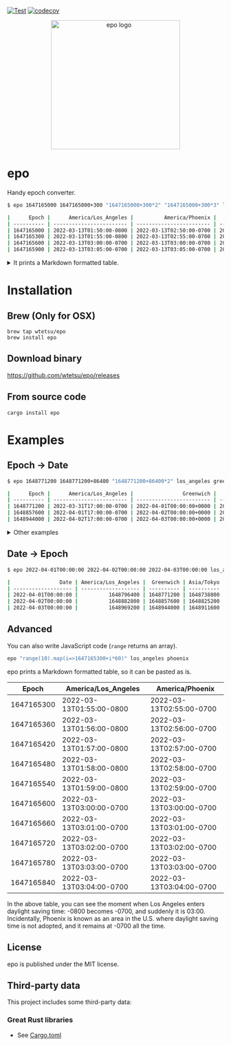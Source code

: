 [![Test](https://github.com/wtetsu/epo/actions/workflows/test.yml/badge.svg)](https://github.com/wtetsu/epo/actions/workflows/test.yml) [![codecov](https://codecov.io/gh/wtetsu/epo/branch/master/graph/badge.svg?token=26lMbyfI60)](https://codecov.io/gh/wtetsu/epo)


<p align="center">
  <img width="300" src="https://user-images.githubusercontent.com/515948/179443240-5519696b-f2a6-4940-9745-9fef825492ea.png" alt="epo logo" />
</p>


# epo

Handy epoch converter.

```bash
$ epo 1647165000 1647165000+300 "1647165000+300*2" "1647165000+300*3" los_angeles phoenix gmt

|      Epoch |      America/Los_Angeles |          America/Phoenix |                      GMT |
| ---------- | ------------------------ | ------------------------ | ------------------------ |
| 1647165000 | 2022-03-13T01:50:00-0800 | 2022-03-13T02:50:00-0700 | 2022-03-13T09:50:00+0000 |
| 1647165300 | 2022-03-13T01:55:00-0800 | 2022-03-13T02:55:00-0700 | 2022-03-13T09:55:00+0000 |
| 1647165600 | 2022-03-13T03:00:00-0700 | 2022-03-13T03:00:00-0700 | 2022-03-13T10:00:00+0000 |
| 1647165900 | 2022-03-13T03:05:00-0700 | 2022-03-13T03:05:00-0700 | 2022-03-13T10:05:00+0000 |
```

<details>
<summary>It prints a Markdown formatted table.</summary>

|      Epoch |      America/Los_Angeles |          America/Phoenix |                      GMT |
| ---------- | ------------------------ | ------------------------ | ------------------------ |
| 1647165000 | 2022-03-13T01:50:00-0800 | 2022-03-13T02:50:00-0700 | 2022-03-13T09:50:00+0000 |
| 1647165300 | 2022-03-13T01:55:00-0800 | 2022-03-13T02:55:00-0700 | 2022-03-13T09:55:00+0000 |
| 1647165600 | 2022-03-13T03:00:00-0700 | 2022-03-13T03:00:00-0700 | 2022-03-13T10:00:00+0000 |
| 1647165900 | 2022-03-13T03:05:00-0700 | 2022-03-13T03:05:00-0700 | 2022-03-13T10:05:00+0000 |
</details>

# Installation

## Brew (Only for OSX)

```
brew tap wtetsu/epo
brew install epo
```

## Download binary

https://github.com/wtetsu/epo/releases

## From source code

```
cargo install epo
```

# Examples

## Epoch -> Date

```bash
$ epo 1648771200 1648771200+86400 "1648771200+86400*2" los_angeles greenwich tokyo

|      Epoch |      America/Los_Angeles |                Greenwich |               Asia/Tokyo |
| ---------- | ------------------------ | ------------------------ | ------------------------ |
| 1648771200 | 2022-03-31T17:00:00-0700 | 2022-04-01T00:00:00+0000 | 2022-04-01T09:00:00+0900 |
| 1648857600 | 2022-04-01T17:00:00-0700 | 2022-04-02T00:00:00+0000 | 2022-04-02T09:00:00+0900 |
| 1648944000 | 2022-04-02T17:00:00-0700 | 2022-04-03T00:00:00+0000 | 2022-04-03T09:00:00+0900 |
```

<details>
  <summary>Other examples</summary>
  
```bash
$ epo 0

| Epoch | +0900                    |
| ----- | ------------------------ |
| 0     | 1970-01-01T09:00:00+0900 |

````

```bash
$ epo 0 +9 +1 -5

| Epoch |                    +0900 |                    +0100 |                    -0500 |
| ----- | ------------------------ | ------------------------ | ------------------------
|     0 | 1970-01-01T09:00:00+0900 | 1970-01-01T01:00:00+0100 | 1969-12-31T19:00:00-0500 |
````

```bash
$ epo 0 tokyo london new_york

| Epoch |               Asia/Tokyo |            Europe/London |         America/New_York |
| ----- | ------------------------ | ------------------------ | ------------------------
|     0 | 1970-01-01T09:00:00+0900 | 1970-01-01T01:00:00+0100 | 1969-12-31T19:00:00-0500 |
```

You can write JavaScript code.

```bash
$ epo 1651313524 1651313524+86400 1651313524-86400 london

|      Epoch |            Europe/London |
| ---------- | ------------------------
| 1651313524 | 2022-04-30T11:12:04+0100 |
| 1651399924 | 2022-05-01T11:12:04+0100 |
| 1651227124 | 2022-04-29T11:12:04+0100 |
```

```bash
$ epo "[now, now+86400, now+86400*2]" Monaco London Tokyo

|      Epoch |            Europe/Monaco |            Europe/London |               Asia/Tokyo |
| ---------- | ------------------------ | ------------------------ | ------------------------
| 1651313675 | 2022-04-30T12:14:35+0200 | 2022-04-30T11:14:35+0100 | 2022-04-30T19:14:35+0900 |
| 1651400075 | 2022-05-01T12:14:35+0200 | 2022-05-01T11:14:35+0100 | 2022-05-01T19:14:35+0900 |
| 1651486475 | 2022-05-02T12:14:35+0200 | 2022-05-02T11:14:35+0100 | 2022-05-02T19:14:35+0900 |
```

```bash
$ epo "range(100).map(a=>now+86400*a)" Monaco London Tokyo
|      Epoch |            Europe/Monaco |            Europe/London |               Asia/Tokyo |
| ---------- | ------------------------ | ------------------------ | ------------------------
| 1651313711 | 2022-04-30T12:15:11+0200 | 2022-04-30T11:15:11+0100 | 2022-04-30T19:15:11+0900 |
| 1651400111 | 2022-05-01T12:15:11+0200 | 2022-05-01T11:15:11+0100 | 2022-05-01T19:15:11+0900 |
...
| 1659780911 | 2022-08-06T12:15:11+0200 | 2022-08-06T11:15:11+0100 | 2022-08-06T19:15:11+0900 |
| 1659867311 | 2022-08-07T12:15:11+0200 | 2022-08-07T11:15:11+0100 | 2022-08-07T19:15:11+0900 |
```

</details>

## Date -> Epoch

```bash
$ epo 2022-04-01T00:00:00 2022-04-02T00:00:00 2022-04-03T00:00:00 los_angeles greenwich tokyo

|                Date | America/Los_Angeles |  Greenwich | Asia/Tokyo |
| ------------------- | ------------------- | ---------- | ---------- |
| 2022-04-01T00:00:00 |          1648796400 | 1648771200 | 1648738800 |
| 2022-04-02T00:00:00 |          1648882800 | 1648857600 | 1648825200 |
| 2022-04-03T00:00:00 |          1648969200 | 1648944000 | 1648911600 |
```

## Advanced

You can also write JavaScript code (`range` returns an array).

```javascript
epo "range(10).map(i=>1647165300+i*60)" los_angeles phoenix
```

epo prints a Markdown formatted table, so it can be pasted as is.

|      Epoch |      America/Los_Angeles |          America/Phoenix |
| ---------- | ------------------------ | ------------------------ |
| 1647165300 | 2022-03-13T01:55:00-0800 | 2022-03-13T02:55:00-0700 |
| 1647165360 | 2022-03-13T01:56:00-0800 | 2022-03-13T02:56:00-0700 |
| 1647165420 | 2022-03-13T01:57:00-0800 | 2022-03-13T02:57:00-0700 |
| 1647165480 | 2022-03-13T01:58:00-0800 | 2022-03-13T02:58:00-0700 |
| 1647165540 | 2022-03-13T01:59:00-0800 | 2022-03-13T02:59:00-0700 |
| 1647165600 | 2022-03-13T03:00:00-0700 | 2022-03-13T03:00:00-0700 |
| 1647165660 | 2022-03-13T03:01:00-0700 | 2022-03-13T03:01:00-0700 |
| 1647165720 | 2022-03-13T03:02:00-0700 | 2022-03-13T03:02:00-0700 |
| 1647165780 | 2022-03-13T03:03:00-0700 | 2022-03-13T03:03:00-0700 |
| 1647165840 | 2022-03-13T03:04:00-0700 | 2022-03-13T03:04:00-0700 |


In the above table, you can see the moment when Los Angeles enters daylight saving time: -0800 becomes -0700, and suddenly it is 03:00. Incidentally, Phoenix is known as an area in the U.S. where daylight saving time is not adopted, and it remains at -0700 all the time.


## License

epo is published under the MIT license.

## Third-party data

This project includes some third-party data:

### Great Rust libraries

- See [Cargo.toml](./Cargo.toml)

